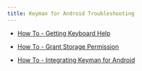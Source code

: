 ```yaml
---
title: Keyman for Android Troubleshooting
---
```


* [How To - Getting Keyboard Help](keyboard-help)
* [How To - Grant Storage Permission](grant-storage-permission)

* [How To - Integrating Keyman for Android](integrating)
